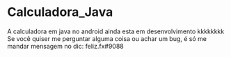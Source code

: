 # Calculadora_Java
A calculadora em java no android ainda esta em desenvolvimento kkkkkkkk
Se você quiser me perguntar alguma coisa ou achar um bug, é só me mandar mensagem no dic: feliz.fx#9088
